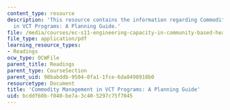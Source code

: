 ```yaml
---
content_type: resource
description: 'This resource contains the information regarding Commodity Management
  in VCT Programs: A Planning Guide.'
file: /media/courses/ec-s11-engineering-capacity-in-community-based-healthcare-fall-2005/bcddf60bf040be7a3c405297c75f7045_MITEC_S11F05_vct_rpm.pdf
file_type: application/pdf
learning_resource_types:
- Readings
ocw_type: OCWFile
parent_title: Readings
parent_type: CourseSection
parent_uid: 98babddb-9504-0fa1-1fce-6da8498918b0
resourcetype: Document
title: 'Commodity Management in VCT Programs: A Planning Guide'
uid: bcddf60b-f040-be7a-3c40-5297c75f7045
---
```

